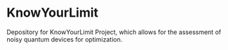 # KnowYourLimit
 Depository for KnowYourLimit Project, which allows for the assessment of noisy quantum devices for optimization.
